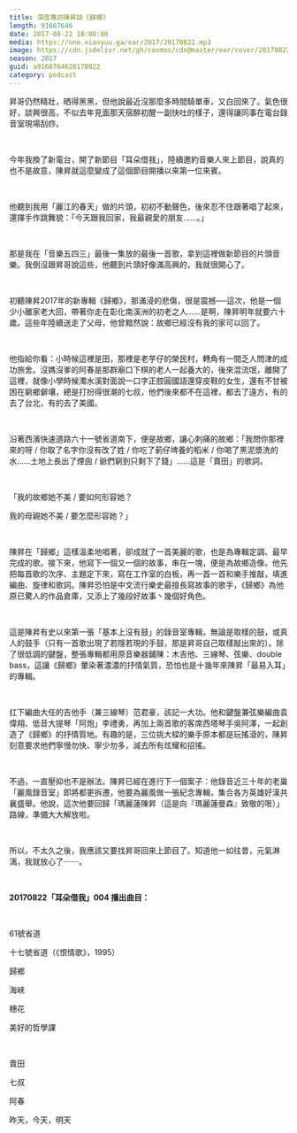 ```yaml
---
title: 深度專訪陳昇談《歸鄉》
length: 91667646
date: 2017-08-22 18:00:00
media: https://one.xiaoyuu.ga/ear/2017/20170822.mp3
image: https://cdn.jsdelivr.net/gh/coxmos/cdn@master/ear/cover/20170822.jpg
season: 2017
guid: a9166764620170822
category: podcast
---
```


<p>昇哥仍然精壯，晒得黑黑，但他說最近沒那麼多時間騎單車，又白回來了。氣色很好，談興很高，不似去年見面那天宿醉初醒一副快吐的樣子，還得讓同事在電台錄音室現場刮痧。</p>
<br/>
<p>今年我換了新電台，開了新節目「耳朵借我」，陸續邀約音樂人來上節目，說真的也不是故意，陳昇就這麼變成了這個節目開播以來第一位來賓。</p>
<br/>
<p>他聽到我用「麗江的春天」做的片頭，初初不動聲色，後來忍不住跟著唱了起來，還揮手作跳舞貌：「今天跟我回家，我最親愛的朋友……。」</p>
<br/>
<p>那是我在「音樂五四三」最後一集放的最後一首歌，拿到這裡做新節目的片頭音樂。我倒沒跟昇哥說這些，他聽到片頭好像滿高興的，我就很開心了。</p>
<br/>
<p>初聽陳昇2017年的新專輯《歸鄉》，那滿浸的悲傷，很是震撼──這次，他是一個少小離家老大回，帶著你走在彰化南溪洲的初老之人……是啊，陳昇明年就要六十歲。這些年陸續送走了父母，他曾黯然說：故鄉已經沒有我的家可以回了。</p>
<br/>
<p>他指給你看：小時候這裡是田，那裡是老芋仔的榮民村，轉角有一間乏人問津的成功旅舍。沒媽沒爹的阿春是那群廟口下棋的老人一起養大的，後來混流氓，離開了這裡，就像小學時候濁水溪對面說一口字正腔圓國語還穿皮鞋的女生，還有不甘被困在窮鄉僻壤，總是打扮得很潮的七叔，他們後來都不在這裡，都去了遠方，有的去了台北，有的去了美國。</p>
<br/>
<p>沿著西濱快速道路六十一號省道南下，便是故鄉，讓心刺痛的故鄉：「我問你那裡來的呀 / 你取了名字你沒有改了姓 / 你吃了莿仔埤養的稻米 / 你喝了黑泥漿洗的水……土地上長出了煙囱 / 爺們窮到只剩下了錢」……這是「賣田」的歌詞。</p>
<br/>
<p>「我的故鄉她不美 / 要如何形容她？</p>
<p>我的母親她不美 / 要怎麼形容她？」</p>
<br/>
<p>陳昇在「歸鄉」這樣溫柔地唱著，卻成就了一首美麗的歌，也是為專輯定調、最早完成的歌。接下來，他寫下一個又一個的故事，串在一塊，便是為故鄉造像。他先把每首歌的次序、主題定下來，寫在工作室的白板，再一首一首和樂手推敲，填進編曲、旋律和歌詞。陳昇恐怕是中文流行樂史最擅長寫故事的歌手，《歸鄉》為他原已驚人的作品倉庫，又添上了幾段好故事丶幾個好角色。</p>
<br/>
<p>這是陳昇有史以來第一張「基本上沒有鼓」的錄音室專輯，無論是取樣的鼓，或真人的鼓手（只有一首歌出現了若隱若現的手鼓，那是昇哥自己取樣敲出來的）。除了很低調的鍵盤，整張專輯都用原音樂器鋪陳：木吉他、三線琴、弦樂、double bass，這讓《歸鄉》暈染著濃濃的抒情氣質，恐怕也是十幾年來陳昇「最易入耳」的專輯。</p>
<br/>
<p>扛下編曲大任的吉他手（兼三線琴）范君豪，該記一大功。他和鍵盤兼弦樂編曲袁偉翔、低音大提琴「阿炮」李禮勇，再加上兩首歌的客席西塔琴手吳阿澤，一起創造了《歸鄉》的抒情質地。有趣的是，三位挑大樑的樂手原本都是玩搖滾的，陳昇刻意要求他們寧慢勿快、寧少勿多，減去所有炫耀和招搖。</p>
<br/>
<p>不過，一直壓抑也不是辦法。陳昇已經在進行下一個案子：他錄音近三十年的老巢「麗風錄音室」即將都更拆遷，他要為麗風做一張紀念專輯，集合各方英雄好漢共襄盛舉。他說，這次他要回歸「瑪麗蓮陳昇（這是向『瑪麗蓮曼森』致敬的哏）」路線，準備大大解放啦。</p>
<br/>
<p>所以，不太久之後，我應該又要找昇哥回來上節目了。知道他一如往昔，元氣淋漓，我就放心了⋯⋯。</p>
</p>
<br/>
<p><strong>20170822「耳朵借我」004 播出曲目：</strong></p>
<br/>
<p>61號省道</p>
<p>十七號省道（《恨情歌》，1995）</p>
<p>歸鄉</p>
<p>海峽</p>
<p>穗花</p>
<p>美好的哲學課</p>
<br/>
<p>賣田</p>
<p>七叔</p>
<p>阿春</p>
<p>昨天，今天，明天</p>
<p>

</p> <br/>

